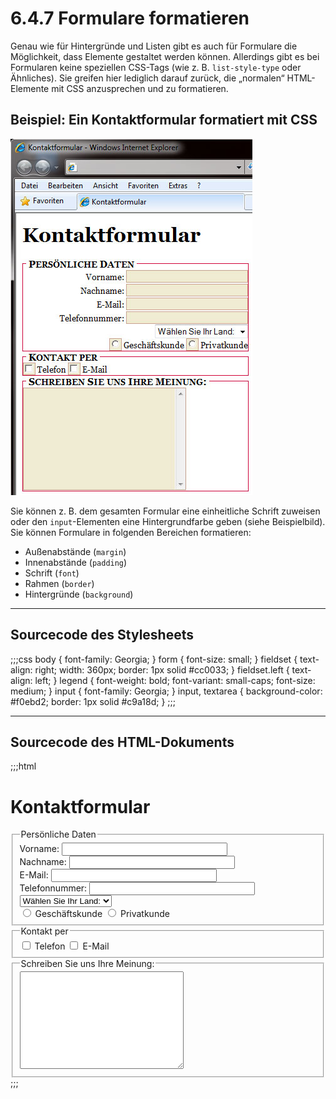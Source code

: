 # 6.4.7 Formulare formatieren

Genau wie für Hintergründe und Listen gibt es auch für Formulare die Möglichkeit, dass Elemente gestaltet werden können. Allerdings gibt es bei Formularen keine speziellen CSS-Tags (wie z. B. `list-style-type` oder Ähnliches). Sie greifen hier lediglich darauf zurück, die „normalen“ HTML-Elemente mit CSS anzusprechen und zu formatieren.

## Beispiel: Ein Kontaktformular formatiert mit CSS
![Ein Kontaktformular formatiert mit CSS](media/4_3_kontaktformular.jpg)

Sie können z. B. dem gesamten Formular eine einheitliche Schrift zuweisen oder den `input`-Elementen eine Hintergrundfarbe geben (siehe Beispielbild). Sie können Formulare in folgenden Bereichen formatieren:

- Außenabstände (`margin`)
- Innenabstände (`padding`)
- Schrift (`font`)
- Rahmen (`border`)
- Hintergründe (`background`)

---

## Sourcecode des Stylesheets

;;;css
body {
	font-family: Georgia;
}
form {
	font-size: small;
}
fieldset {
	text-align: right;
	width: 360px;
	border: 1px solid #cc0033;
}
fieldset.left {
	text-align: left;
}
legend {
	font-weight: bold;
	font-variant: small-caps;
	font-size: medium;
}
input {
	font-family: Georgia;
}
input, textarea {
	background-color: #f0ebd2;
	border: 1px solid #c9a18d;
}
;;;

---

## Sourcecode des HTML-Dokuments

;;;html
<!doctype html>										
<html lang="de">
<head>
  <meta charset="utf-8">  
  <title>Kontaktformular</title>
  <link rel="stylesheet" type="text/css" href="css_bsp_formulare.css">
</head>
<body>
  <h1>Kontaktformular</h1>
  <form action="datenaufnahmedatei.html" method="get">
    <fieldset>
      <legend>Persönliche Daten</legend>
      Vorname: <input type="text" name="vorname" size="30" maxlength="30"><br>
      Nachname: <input type="text" name="nachname" size="30" maxlength="30"><br>
      E-Mail: <input type="text" name="email" size="30" maxlength="30"><br>
      Telefonnummer: <input type="text" name="telefon" size="30" maxlength="30"><br>
      <select name="landauswahl" size="1">
        <option>Wählen Sie Ihr Land:</option>
        <option>Deutschland</option>
        <option>Österreich</option>
        <option>Schweiz</option>
      </select><br>
      <input type="radio" name="geschaeftskunde" value="Geschaeftskunde"> Geschäftskunde 
      <input type="radio" name="privatkunde" value="Privatkunde"> Privatkunde
    </fieldset>
    <fieldset class="left">
      <legend>Kontakt per</legend>
      <input type="checkbox" name="telefon" value="telefon"> Telefon 
      <input type="checkbox" name="email" value="email"> E-Mail
    </fieldset>
    <fieldset class="left">
      <legend>Schreiben Sie uns Ihre Meinung:</legend>
      <textarea name="user_eingabe" cols="30" rows="10"></textarea>
    </fieldset>
  </form>
</body>
</html>
;;;
